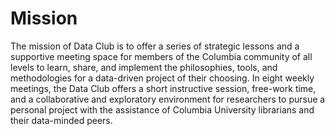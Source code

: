 # Mission

The mission of Data Club is to offer a series of strategic lessons and a
supportive meeting space for members of the Columbia community of all levels
to learn, share, and implement the philosophies, tools, and methodologies for
a data-driven project of their choosing. In eight weekly meetings, the Data
Club offers a short instructive session, free-work time, and a collaborative
and exploratory environment for researchers to pursue a personal project with
the assistance of Columbia University librarians and their data-minded peers. 
